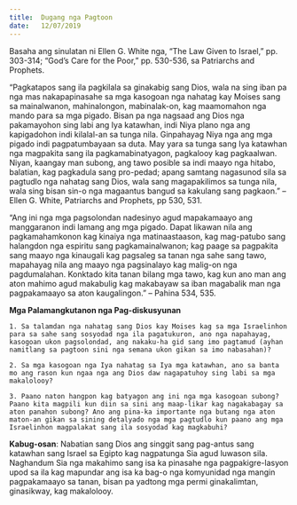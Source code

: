 ```yaml
---
title:  Dugang nga Pagtoon
date:   12/07/2019
---
```


Basaha ang sinulatan ni Ellen G. White nga, “The Law Given to Israel,” pp. 303-314; “God’s Care for the Poor,” pp. 530-536, sa Patriarchs and Prophets.

“Pagkatapos sang ila pagkilala sa ginakabig sang Dios, wala na sing iban pa nga mas nakapapinasahe sa mga kasogoan nga nahatag kay Moises sang sa mainalwanon, mahinalongon, mabinalak-on, kag maamomahon nga mando para sa mga pigado. Bisan pa nga nagsaad ang Dios nga pakamayohon sing labi ang Iya katawhan, indi Niya plano nga ang kapigadohon indi kilalal-an sa tunga nila. Ginpahayag Niya nga ang mga pigado indi pagpatumbayaan sa duta. May yara sa tunga sang Iya katawhan nga magpakita sang ila pagkamabinatyagon, pagkalooy kag pagkaalwan. Niyan, kaangay man subong, ang tawo posible sa indi maayo nga hitabo, balatian, kag pagkadula sang pro-pedad; apang samtang nagasunod sila sa pagtudlo nga nahatag sang Dios, wala sang magapakilimos sa tunga nila, wala sing bisan sin-o nga magaantus bangud sa kakulang sang pagkaon.” – Ellen G. White, Patriarchs and Prophets, pp 530, 531.

“Ang ini nga mga pagsolondan nadesinyo agud mapakamaayo ang manggaranon indi lamang ang mga pigado. Dapat likawan nila ang pagkamahamkonon kag kinaiya nga matinaastaason, kag mag-patubo sang halangdon nga espiritu sang pagkamainalwanon; kag paage sa pagpakita sang maayo nga kinaugali kag pagsaleg sa tanan nga sahe sang tawo, mapahayag nila ang maayo nga pagsinalayo kag malig-on nga pagdumalahan. Konktado kita tanan bilang mga tawo, kag kun ano man ang aton mahimo agud makabulig kag makabayaw sa iban magabalik man nga pagpakamaayo sa aton kaugalingon.” – Pahina 534, 535.

**Mga Palamangkutanon nga Pag-diskusyunan**

`1. Sa talamdan nga nahatag sang Dios kay Moises kag sa mga Israelinhon para sa sahe sang sosyodad nga ila pagatukuron, ano nga napahayag, kasogoan ukon pagsolondad, ang nakaku-ha gid sang imo pagtamud (ayhan namitlang sa pagtoon sini nga semana ukon gikan sa imo nabasahan)?`

`2. Sa mga kasogoan nga Iya nahatag sa Iya mga katawhan, ano sa banta mo ang rason kun ngaa nga ang Dios daw nagapatuhoy sing labi sa mga makalolooy?`

`3. Paano naton hangpon kag batyagon ang ini nga mga kasogoan subong? Paano kita magpili kun diin sa sini ang maap-likar kag nagakabagay sa aton panahon subong? Ano ang pina-ka importante nga butang nga aton maton-an gikan sa sining detalyado nga mga pagtudlo kun paano ang mga Israelinhon magpalakat sang ila sosyodad kag magkabuhi?`

**Kabug-osan**: Nabatian sang Dios ang singgit sang pag-antus sang katawhan sang Israel sa Egipto kag nagpatunga Sia agud luwason sila. Naghandum Sia nga makahimo sang isa ka pinasahe nga pagpakigre-lasyon upod sa ila kag mapundar ang isa ka bag-o nga komyunidad nga mangin pagpakamaayo sa tanan, bisan pa yadtong mga permi ginakalimtan, ginasikway, kag makalolooy.